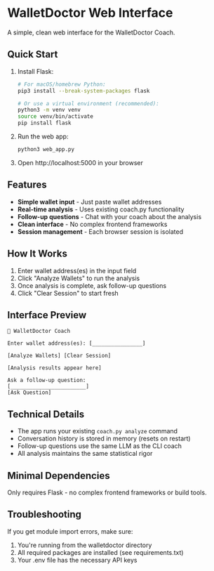 # WalletDoctor Web Interface

A simple, clean web interface for the WalletDoctor Coach.

## Quick Start

1. Install Flask:
   ```bash
   # For macOS/homebrew Python:
   pip3 install --break-system-packages flask
   
   # Or use a virtual environment (recommended):
   python3 -m venv venv
   source venv/bin/activate
   pip install flask
   ```

2. Run the web app:
   ```bash
   python3 web_app.py
   ```

3. Open http://localhost:5000 in your browser

## Features

- **Simple wallet input** - Just paste wallet addresses
- **Real-time analysis** - Uses existing coach.py functionality
- **Follow-up questions** - Chat with your coach about the analysis
- **Clean interface** - No complex frontend frameworks
- **Session management** - Each browser session is isolated

## How It Works

1. Enter wallet address(es) in the input field
2. Click "Analyze Wallets" to run the analysis
3. Once analysis is complete, ask follow-up questions
4. Click "Clear Session" to start fresh

## Interface Preview

```
🏥 WalletDoctor Coach

Enter wallet address(es): [________________]

[Analyze Wallets] [Clear Session]

[Analysis results appear here]

Ask a follow-up question:
[________________________]
[Ask Question]
```

## Technical Details

- The app runs your existing `coach.py analyze` command
- Conversation history is stored in memory (resets on restart)
- Follow-up questions use the same LLM as the CLI coach
- All analysis maintains the same statistical rigor

## Minimal Dependencies

Only requires Flask - no complex frontend frameworks or build tools.

## Troubleshooting

If you get module import errors, make sure:
1. You're running from the walletdoctor directory
2. All required packages are installed (see requirements.txt)
3. Your .env file has the necessary API keys 